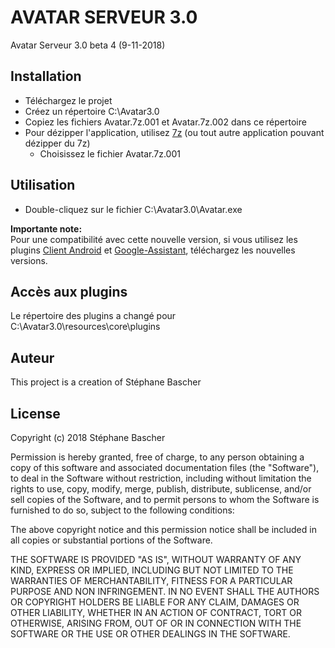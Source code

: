 AVATAR SERVEUR 3.0
==================

Avatar Serveur 3.0 beta 4 (9-11-2018)

## Installation
- Téléchargez le projet
- Créez un répertoire C:\Avatar3.0
- Copiez les fichiers Avatar.7z.001 et Avatar.7z.002 dans ce répertoire
- Pour dézipper l'application, utilisez [7z](https://www.01net.com/telecharger/windows/Utilitaire/compression_et_decompression/fiches/4035.html) (ou tout autre application pouvant dézipper du 7z)
	- Choisissez le fichier Avatar.7z.001 

## Utilisation

- Double-cliquez sur le fichier C:\Avatar3.0\Avatar.exe

**Importante note:**<br>
Pour une compatibilité avec cette nouvelle version, si vous utilisez les plugins [Client Android](https://github.com/Spikharpax/Avatar-Plugin-Android) et [Google-Assistant](https://github.com/Spikharpax/Avatar-Plugin-Google-Assistant), téléchargez les nouvelles versions.


## Accès aux plugins
Le répertoire des plugins a changé pour C:\Avatar3.0\resources\core\plugins


## Auteur

This project is a creation of Stéphane Bascher


## License

Copyright (c) 2018 Stéphane Bascher

Permission is hereby granted, free of charge, to any person obtaining a copy of this software and associated documentation files (the "Software"), to deal in the Software without restriction, including without limitation the rights to use, copy, modify, merge, publish, distribute, sublicense, and/or sell copies of the Software, and to permit persons to whom the Software is furnished to do so, subject to the following conditions:

The above copyright notice and this permission notice shall be included in all copies or substantial portions of the Software.

THE SOFTWARE IS PROVIDED "AS IS", WITHOUT WARRANTY OF ANY KIND, EXPRESS OR IMPLIED, INCLUDING BUT NOT LIMITED TO THE WARRANTIES OF MERCHANTABILITY, FITNESS FOR A PARTICULAR PURPOSE AND NON INFRINGEMENT. IN NO EVENT SHALL THE AUTHORS OR COPYRIGHT HOLDERS BE LIABLE FOR ANY CLAIM, DAMAGES OR OTHER LIABILITY, WHETHER IN AN ACTION OF CONTRACT, TORT OR OTHERWISE, ARISING FROM, OUT OF OR IN CONNECTION WITH THE SOFTWARE OR THE USE OR OTHER DEALINGS IN THE SOFTWARE.

